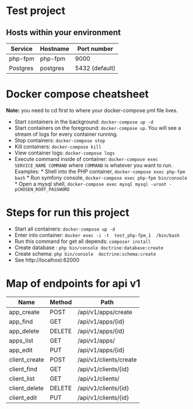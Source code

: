 Test project
==================================

## Hosts within your environment ##


Service|Hostname|Port number
------|---------|-----------
php-fpm|php-fpm|9000
Postgres|postgres|5432 (default)

# Docker compose cheatsheet #

**Note:** you need to cd first to where your docker-compose.yml file lives.

  * Start containers in the background: `docker-compose up -d`
  * Start containers on the foreground: `docker-compose up`. You will see a stream of logs for every container running.
  * Stop containers: `docker-compose stop`
  * Kill containers: `docker-compose kill`
  * View container logs: `docker-compose logs`
  * Execute command inside of container: `docker-compose exec SERVICE_NAME COMMAND` where `COMMAND` is whatever you want to run. Examples:
        * Shell into the PHP container, `docker-compose exec php-fpm bash`
        * Run symfony console, `docker-compose exec php-fpm bin/console`
        * Open a mysql shell, `docker-compose exec mysql mysql -uroot -pCHOSEN_ROOT_PASSWORD`

# Steps for run this project #
* Start all containers: `docker-compose up -d`
* Enter into container: `docker exec -i -t  test_php-fpm_1  /bin/bash`
* Run this command for get all depends: `composer install`
* Create database : `php bin/console doctrine:database:create`
* Create schema: `php bin/console  doctrine:schema:create`
* See http://localhost:62000

# Map of endpoints for api v1 #

Name|Method|Path
------|---------|-----------
app_create|POST|/api/v1/apps/create
app_find|GET|/api/v1/apps/{id}
app_delete|DELETE|/api/v1/apps/{id}
apps_list|GET|/api/v1/apps/
app_edit|PUT|/api/v1/apps/{id}
client_create|POST|/api/v1/clients/create
client_find|GET|/api/v1/clients/{id}
client_list|GET|/api/v1/clients/
client_delete|DELETE|/api/v1/clients/{id}
client_edit|PUT|/api/v1/clients/{id}
